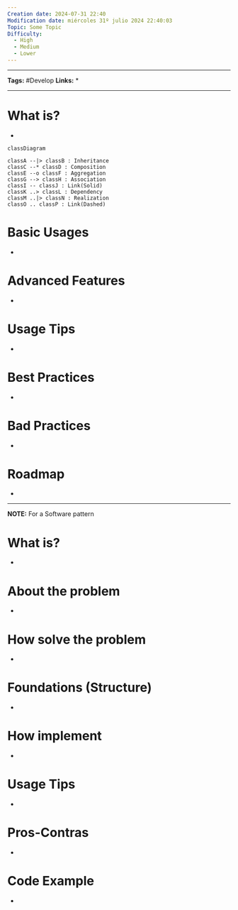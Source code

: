 ```yaml
---
Creation date: 2024-07-31 22:40
Modification date: miércoles 31º julio 2024 22:40:03
Topic: Some Topic
Difficulty:
  - High
  - Medium
  - Lower
---
```


---

**Tags:** #Develop 
**Links:** 
* 

---

# What is?
-

```mermaid
classDiagram

classA --|> classB : Inheritance
classC --* classD : Composition
classE --o classF : Aggregation
classG --> classH : Association
classI -- classJ : Link(Solid)
classK ..> classL : Dependency
classM ..|> classN : Realization
classO .. classP : Link(Dashed)
```

# Basic Usages
-

# Advanced Features
-

# Usage Tips
-

# Best Practices
-

# Bad Practices
-

# Roadmap
-

---

**NOTE:** For a Software pattern



# What is?
-

# About the problem
-

# How solve the problem
-


# Foundations (Structure)
-


# How implement
-

# Usage Tips
-


# Pros-Contras
-

# Code Example
-
